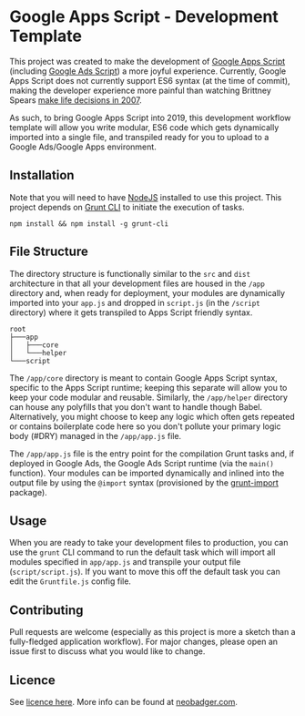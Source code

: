 # Google Apps Script - Development Template
This project was created to make the development of [Google Apps Script](https://developers.google.com/apps-script/) (including [Google Ads Script](https://developers.google.com/google-ads/scripts/)) a more joyful experience. Currently, Google Apps Script does not currently support ES6 syntax (at the time of commit), making the developer experience more painful than watching Brittney Spears [make life decisions in 2007](https://en.wikipedia.org/wiki/Britney_Spears#2006%E2%80%932007:_Personal_struggles_and_Blackout).

As such, to bring Google Apps Script into 2019, this development workflow template will allow you write modular, ES6 code which gets dynamically imported into a single file, and transpiled ready for you to upload to a Google Ads/Google Apps environment. 


## Installation 
Note that you will need to have [NodeJS](https://nodejs.org/) installed to use this project. This project depends on  [Grunt CLI](https://github.com/gruntjs/grunt-cli) to initiate the execution of tasks. 

```
npm install && npm install -g grunt-cli
```

## File Structure
The directory structure is functionally similar to the `src` and `dist` architecture in that all your development files are housed in the `/app` directory and, when ready for deployment, your modules are dynamically imported into your `app.js` and dropped in `script.js` (in the `/script` directory) where it gets transpiled to Apps Script friendly syntax. 

```
root
├───app
│   ├───core
│   └───helper
└───script
```

The `/app/core` directory is meant to contain Google Apps Script syntax, specific to the Apps Script runtime; keeping this separate will allow you to keep your code modular and reusable. Similarly, the `/app/helper` directory can house any polyfills that you don't want to handle though Babel. Alternatively, you might choose to keep any logic which often gets repeated or contains boilerplate code here so you don't pollute your primary logic body (#DRY) managed in the `/app/app.js` file. 

The `/app/app.js` file is the entry point for the compilation Grunt tasks and, if deployed in Google Ads, the Google Ads Script runtime (via the `main()` function). Your modules can be imported dynamically and inlined into the output file by using the `@import` syntax (provisioned by the [grunt-import](https://www.npmjs.com/package/grunt-import) package). 

## Usage
When you are ready to take your development files to production, you can use the `grunt` CLI command to run the default task which will import all modules specified in `app/app.js` and transpile your output file (`script/script.js`). If you want to move this off the default task you can edit the `Gruntfile.js` config file.

## Contributing
Pull requests are welcome (especially as this project is more a sketch than a fully-fledged application workflow). For major changes, please open an issue first to discuss what you would like to change. 


## Licence
See [licence here](LICENSE.TXT). More info can be found at [neobadger.com](https://neobadger.com).